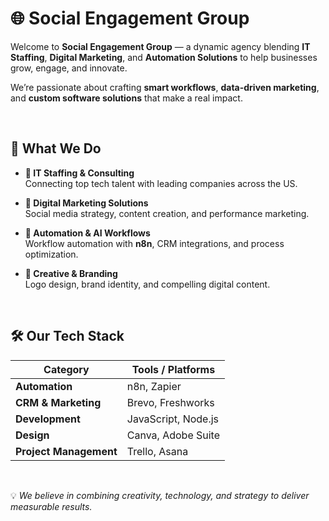 # 🌐 Social Engagement Group

Welcome to **Social Engagement Group** — a dynamic agency blending **IT Staffing**, **Digital Marketing**, and **Automation Solutions** to help businesses grow, engage, and innovate.  

We’re passionate about crafting **smart workflows**, **data-driven marketing**, and **custom software solutions** that make a real impact.

<br>

## 🚀 What We Do

- **💼 IT Staffing & Consulting**  
  Connecting top tech talent with leading companies across the US.

- **📢 Digital Marketing Solutions**  
  Social media strategy, content creation, and performance marketing.

- **🤖 Automation & AI Workflows**  
  Workflow automation with **n8n**, CRM integrations, and process optimization.

- **🎨 Creative & Branding**  
  Logo design, brand identity, and compelling digital content.


<br>

## 🛠 Our Tech Stack

| Category              | Tools / Platforms |
|-----------------------|-------------------|
| **Automation**        | n8n, Zapier       |
| **CRM & Marketing**   | Brevo, Freshworks |
| **Development**       | JavaScript, Node.js |
| **Design**            | Canva, Adobe Suite |
| **Project Management**| Trello, Asana     |





<br>

💡 *We believe in combining creativity, technology, and strategy to deliver measurable results.*


<br>
